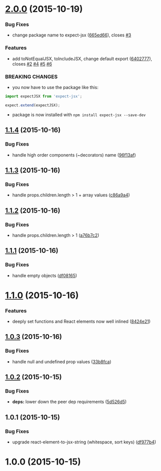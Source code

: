 <a name="2.0.0"></a>
# [2.0.0](https://github.com/algolia/expect-jsx/compare/v1.1.4...v2.0.0) (2015-10-19)


### Bug Fixes

* change package name to expect-jsx ([665ed66](https://github.com/algolia/expect-jsx/commit/665ed66)), closes [#3](https://github.com/algolia/expect-jsx/issues/3)

### Features

* add toNotEqualJSX, toIncludeJSX, change default export ([6402777](https://github.com/algolia/expect-jsx/commit/6402777)), closes [#2](https://github.com/algolia/expect-jsx/issues/2) [#4](https://github.com/algolia/expect-jsx/issues/4) [#5](https://github.com/algolia/expect-jsx/issues/5) [#6](https://github.com/algolia/expect-jsx/issues/6)


### BREAKING CHANGES

* you now have to use the package like this:

```js
import expectJSX from 'expect-jsx';

expect.extend(expectJSX);
```
* package is now installed with `npm install expect-jsx
--save-dev`



<a name="1.1.4"></a>
## [1.1.4](https://github.com/algolia/expect-jsx/compare/v1.1.3...v1.1.4) (2015-10-16)


### Bug Fixes

* handle high order components (~decorators) name ([96f13af](https://github.com/algolia/expect-jsx/commit/96f13af))



<a name="1.1.3"></a>
## [1.1.3](https://github.com/algolia/expect-jsx/compare/v1.1.2...v1.1.3) (2015-10-16)


### Bug Fixes

* handle props.children.length > 1 + array values ([c86a9a4](https://github.com/algolia/expect-jsx/commit/c86a9a4))



<a name="1.1.2"></a>
## [1.1.2](https://github.com/algolia/expect-jsx/compare/v1.1.1...v1.1.2) (2015-10-16)


### Bug Fixes

* handle props.children.length > 1 ([a76b7c2](https://github.com/algolia/expect-jsx/commit/a76b7c2))



<a name="1.1.1"></a>
## [1.1.1](https://github.com/algolia/expect-jsx/compare/v1.1.0...v1.1.1) (2015-10-16)


### Bug Fixes

* handle empty objects ([df08165](https://github.com/algolia/expect-jsx/commit/df08165))



<a name="1.1.0"></a>
# [1.1.0](https://github.com/algolia/expect-jsx/compare/v1.0.3...v1.1.0) (2015-10-16)


### Features

* deeply set functions and React elements now well inlined ([8424e21](https://github.com/algolia/expect-jsx/commit/8424e21))



<a name="1.0.3"></a>
## [1.0.3](https://github.com/algolia/expect-jsx/compare/v1.0.2...v1.0.3) (2015-10-16)


### Bug Fixes

* handle null and undefined prop values ([33b8fca](https://github.com/algolia/expect-jsx/commit/33b8fca))



<a name="1.0.2"></a>
## [1.0.2](https://github.com/algolia/expect-jsx/compare/v1.0.1...v1.0.2) (2015-10-15)


### Bug Fixes

* **deps:** lower down the peer dep requirements ([5d526d5](https://github.com/algolia/expect-jsx/commit/5d526d5))



<a name="1.0.1"></a>
## 1.0.1 (2015-10-15)


### Bug Fixes

* upgrade react-element-to-jsx-string (whitespace, sort keys) ([df977b4](https://github.com/algolia/expect-jsx/commit/df977b4))



<a name="1.0.0"></a>
# 1.0.0 (2015-10-15)




